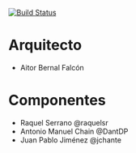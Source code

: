 [![Build Status](https://travis-ci.org/Chinegua/IWVG.SwC.Chinegua.svg?branch=master)](https://travis-ci.org/Chinegua/IWVG.SwC.Chinegua)



# Arquitecto
* Aitor Bernal Falcón

# Componentes

* Raquel Serrano @raquelsr
* Antonio Manuel Chain @DantDP
* Juan Pablo Jiménez @jchante



